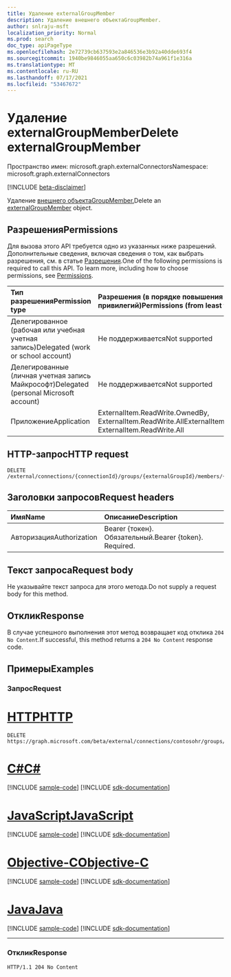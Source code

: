 ```yaml
---
title: Удаление externalGroupMember
description: Удаление внешнего объектаGroupMember.
author: snlraju-msft
localization_priority: Normal
ms.prod: search
doc_type: apiPageType
ms.openlocfilehash: 2e72739cb637593e2a846536e3b92a40dde693f4
ms.sourcegitcommit: 1940be9846055aa650c6c03982b74a961f1e316a
ms.translationtype: MT
ms.contentlocale: ru-RU
ms.lasthandoff: 07/17/2021
ms.locfileid: "53467672"
---
```

# <a name="delete-externalgroupmember"></a><span data-ttu-id="d4c5b-103">Удаление externalGroupMember</span><span class="sxs-lookup"><span data-stu-id="d4c5b-103">Delete externalGroupMember</span></span>

<span data-ttu-id="d4c5b-104">Пространство имен: microsoft.graph.externalConnectors</span><span class="sxs-lookup"><span data-stu-id="d4c5b-104">Namespace: microsoft.graph.externalConnectors</span></span>

[!INCLUDE [beta-disclaimer](../../includes/beta-disclaimer.md)]

<span data-ttu-id="d4c5b-105">Удаление [внешнего объектаGroupMember.](../resources/externalconnectors-externalgroupmember.md)</span><span class="sxs-lookup"><span data-stu-id="d4c5b-105">Delete an [externalGroupMember](../resources/externalconnectors-externalgroupmember.md) object.</span></span>

## <a name="permissions"></a><span data-ttu-id="d4c5b-106">Разрешения</span><span class="sxs-lookup"><span data-stu-id="d4c5b-106">Permissions</span></span>

<span data-ttu-id="d4c5b-p101">Для вызова этого API требуется одно из указанных ниже разрешений. Дополнительные сведения, включая сведения о том, как выбрать разрешения, см. в статье [Разрешения](/graph/permissions-reference).</span><span class="sxs-lookup"><span data-stu-id="d4c5b-p101">One of the following permissions is required to call this API. To learn more, including how to choose permissions, see [Permissions](/graph/permissions-reference).</span></span>

| <span data-ttu-id="d4c5b-109">Тип разрешения</span><span class="sxs-lookup"><span data-stu-id="d4c5b-109">Permission type</span></span>                        | <span data-ttu-id="d4c5b-110">Разрешения (в порядке повышения привилегий)</span><span class="sxs-lookup"><span data-stu-id="d4c5b-110">Permissions (from least to most privileged)</span></span> |
|:---------------------------------------|:--------------------------------------------|
| <span data-ttu-id="d4c5b-111">Делегированное (рабочая или учебная учетная запись)</span><span class="sxs-lookup"><span data-stu-id="d4c5b-111">Delegated (work or school account)</span></span>     | <span data-ttu-id="d4c5b-112">Не поддерживается</span><span class="sxs-lookup"><span data-stu-id="d4c5b-112">Not supported</span></span>                               |
| <span data-ttu-id="d4c5b-113">Делегированные (личная учетная запись Майкрософт)</span><span class="sxs-lookup"><span data-stu-id="d4c5b-113">Delegated (personal Microsoft account)</span></span> | <span data-ttu-id="d4c5b-114">Не поддерживается</span><span class="sxs-lookup"><span data-stu-id="d4c5b-114">Not supported</span></span>                               |
| <span data-ttu-id="d4c5b-115">Приложение</span><span class="sxs-lookup"><span data-stu-id="d4c5b-115">Application</span></span>                            | <span data-ttu-id="d4c5b-116">ExternalItem.ReadWrite.OwnedBy, ExternalItem.ReadWrite.All</span><span class="sxs-lookup"><span data-stu-id="d4c5b-116">ExternalItem.ReadWrite.OwnedBy, ExternalItem.ReadWrite.All</span></span>                 |

## <a name="http-request"></a><span data-ttu-id="d4c5b-117">HTTP-запрос</span><span class="sxs-lookup"><span data-stu-id="d4c5b-117">HTTP request</span></span>

<!-- {
  "blockType": "ignored"
}
-->

``` http
DELETE /external/connections/{connectionId}/groups/{externalGroupId}/members/{externalGroupMemberId}
```

## <a name="request-headers"></a><span data-ttu-id="d4c5b-118">Заголовки запросов</span><span class="sxs-lookup"><span data-stu-id="d4c5b-118">Request headers</span></span>

| <span data-ttu-id="d4c5b-119">Имя</span><span class="sxs-lookup"><span data-stu-id="d4c5b-119">Name</span></span>          | <span data-ttu-id="d4c5b-120">Описание</span><span class="sxs-lookup"><span data-stu-id="d4c5b-120">Description</span></span>               |
|:--------------|:--------------------------|
| <span data-ttu-id="d4c5b-121">Авторизация</span><span class="sxs-lookup"><span data-stu-id="d4c5b-121">Authorization</span></span> | <span data-ttu-id="d4c5b-p102">Bearer {токен}. Обязательный.</span><span class="sxs-lookup"><span data-stu-id="d4c5b-p102">Bearer {token}. Required.</span></span> |

## <a name="request-body"></a><span data-ttu-id="d4c5b-124">Текст запроса</span><span class="sxs-lookup"><span data-stu-id="d4c5b-124">Request body</span></span>

<span data-ttu-id="d4c5b-125">Не указывайте текст запроса для этого метода.</span><span class="sxs-lookup"><span data-stu-id="d4c5b-125">Do not supply a request body for this method.</span></span>

## <a name="response"></a><span data-ttu-id="d4c5b-126">Отклик</span><span class="sxs-lookup"><span data-stu-id="d4c5b-126">Response</span></span>

<span data-ttu-id="d4c5b-127">В случае успешного выполнения этот метод возвращает код отклика `204 No Content`.</span><span class="sxs-lookup"><span data-stu-id="d4c5b-127">If successful, this method returns a `204 No Content` response code.</span></span>

## <a name="examples"></a><span data-ttu-id="d4c5b-128">Примеры</span><span class="sxs-lookup"><span data-stu-id="d4c5b-128">Examples</span></span>

### <a name="request"></a><span data-ttu-id="d4c5b-129">Запрос</span><span class="sxs-lookup"><span data-stu-id="d4c5b-129">Request</span></span>


# <a name="http"></a>[<span data-ttu-id="d4c5b-130">HTTP</span><span class="sxs-lookup"><span data-stu-id="d4c5b-130">HTTP</span></span>](#tab/http)
<!-- {
  "blockType": "request",
  "name": "delete_externalgroupmember"
}
-->

``` http
DELETE https://graph.microsoft.com/beta/external/connections/contosohr/groups/31bea3d537902000/members/14m1b9c38qe647f6a
```
# <a name="c"></a>[<span data-ttu-id="d4c5b-131">C#</span><span class="sxs-lookup"><span data-stu-id="d4c5b-131">C#</span></span>](#tab/csharp)
[!INCLUDE [sample-code](../includes/snippets/csharp/delete-externalgroupmember-csharp-snippets.md)]
[!INCLUDE [sdk-documentation](../includes/snippets/snippets-sdk-documentation-link.md)]

# <a name="javascript"></a>[<span data-ttu-id="d4c5b-132">JavaScript</span><span class="sxs-lookup"><span data-stu-id="d4c5b-132">JavaScript</span></span>](#tab/javascript)
[!INCLUDE [sample-code](../includes/snippets/javascript/delete-externalgroupmember-javascript-snippets.md)]
[!INCLUDE [sdk-documentation](../includes/snippets/snippets-sdk-documentation-link.md)]

# <a name="objective-c"></a>[<span data-ttu-id="d4c5b-133">Objective-C</span><span class="sxs-lookup"><span data-stu-id="d4c5b-133">Objective-C</span></span>](#tab/objc)
[!INCLUDE [sample-code](../includes/snippets/objc/delete-externalgroupmember-objc-snippets.md)]
[!INCLUDE [sdk-documentation](../includes/snippets/snippets-sdk-documentation-link.md)]

# <a name="java"></a>[<span data-ttu-id="d4c5b-134">Java</span><span class="sxs-lookup"><span data-stu-id="d4c5b-134">Java</span></span>](#tab/java)
[!INCLUDE [sample-code](../includes/snippets/java/delete-externalgroupmember-java-snippets.md)]
[!INCLUDE [sdk-documentation](../includes/snippets/snippets-sdk-documentation-link.md)]

---

<!-- markdownlint-disable MD024 -->
### <a name="response"></a><span data-ttu-id="d4c5b-135">Отклик</span><span class="sxs-lookup"><span data-stu-id="d4c5b-135">Response</span></span>

<!-- {
  "blockType": "response",
  "truncated": true
}
-->

``` http
HTTP/1.1 204 No Content
```
